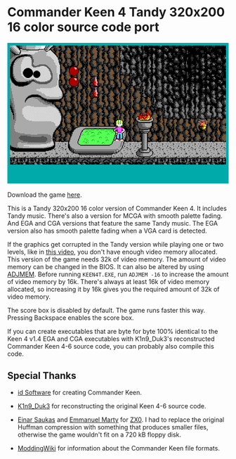 # Commander Keen 4 Tandy 320x200 16 color source code port
![Commander Keen 4 Tandy 320x200 16 color source code port](keen4t.png?raw=true)

Download the game [here](https://github.com/FrenkelS/keensource456tandy/releases).

This is a Tandy 320x200 16 color version of Commander Keen 4.
It includes Tandy music.
There's also a version for MCGA with smooth palette fading.
And EGA and CGA versions that feature the same Tandy music.
The EGA version also has smooth palette fading when a VGA card is detected.

If the graphics get corrupted in the Tandy version while playing one or two levels, like in [this video](https://youtu.be/zyuhOdDRiHk?t=6211),
you don't have enough video memory allocated. This version of the game needs 32k of video memory.
The amount of video memory can be changed in the BIOS.
It can also be altered by using [ADJMEM](https://www.classicdosgames.com/tutorials/grafix/chapter4.html).
Before running `KEEN4T.EXE`, run `ADJMEM -16` to increase the amount of video memory by 16k.
There's always at least 16k of video memory allocated, so increasing it by 16k gives you the required amount of 32k of video memory.

The score box is disabled by default. The game runs faster this way.
Pressing Backspace enables the score box.

If you can create executables that are byte for byte 100% identical
to the Keen 4 v1.4 EGA and CGA executables with K1n9_Duk3's reconstructed Commander Keen 4-6 source code, you can probably also compile this code.

## Special Thanks
* [id Software](https://idsoftware.com) for creating Commander Keen.

* [K1n9_Duk3](https://k1n9duk3.shikadi.net) for reconstructing the original Keen 4-6 source code.

* [Einar Saukas](https://github.com/einar-saukas) and [Emmanuel Marty](https://github.com/emmanuel-marty) for [ZX0](https://github.com/emmanuel-marty/unzx0_x86).
I had to replace the original Huffman compression with something that produces smaller files, otherwise the game wouldn't fit on a 720 kB floppy disk.

* [ModdingWiki](https://moddingwiki.shikadi.net) for information about the Commander Keen file formats.